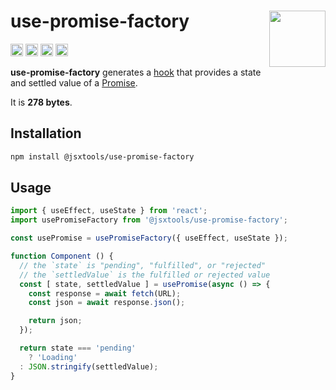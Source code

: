 # use-promise-factory [<img src="https://avatars.githubusercontent.com/u/52989093" alt="" width="90" height="90" align="right">][monorepo]

[<img alt="npm version" src="https://img.shields.io/npm/v/@jsxtools/use-promise-factory.svg" height="20">](https://www.npmjs.com/package/@jsxtools/use-promise-factory)
[<img alt="build status" src="https://img.shields.io/travis/jsxtools/monorepo/master.svg" height="20">](https://travis-ci.org/jsxtools/monorepo/use-promise-factory)
[<img alt="issue tracker" src="https://img.shields.io/github/issues/jsxtools/monorepo/use-promise-factory.svg" height="20">](https://github.com/jsxtools/monorepo/issues?q=is:issue+is:open+label:use-promise-factory)
[<img alt="pull requests" src="https://img.shields.io/github/issues-pr/jsxtools/monorepo/use-promise-factory.svg" height="20">](https://github.com/jsxtools/monorepo/pulls?q=is:pr+is:open+label:use-promise-factory)

**use-promise-factory** generates a [hook] that provides a state and settled value of a [Promise].

It is <strong size>278 bytes</strong>.

## Installation

```sh
npm install @jsxtools/use-promise-factory
```

## Usage

```js
import { useEffect, useState } from 'react';
import usePromiseFactory from '@jsxtools/use-promise-factory';

const usePromise = usePromiseFactory({ useEffect, useState });

function Component () {
  // the `state` is "pending", "fulfilled", or "rejected"
  // the `settledValue` is the fulfilled or rejected value
  const [ state, settledValue ] = usePromise(async () => {
    const response = await fetch(URL);
    const json = await response.json();

    return json;
  });

  return state === 'pending'
    ? 'Loading'
  : JSON.stringify(settledValue);
}
```

[hook]: https://reactjs.org/docs/hooks-reference.html
[monorepo]: https://github.com/jsxtools/monorepo
[promise]: https://developer.mozilla.org/en-US/docs/Web/JavaScript/Guide/Using_promises
